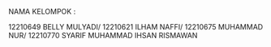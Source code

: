 NAMA KELOMPOK :  

12210649 BELLY MULYADI/
12210621 ILHAM NAFFI/
12210675 MUHAMMAD NUR/
12210770 SYARIF MUHAMMAD IHSAN RISMAWAN

